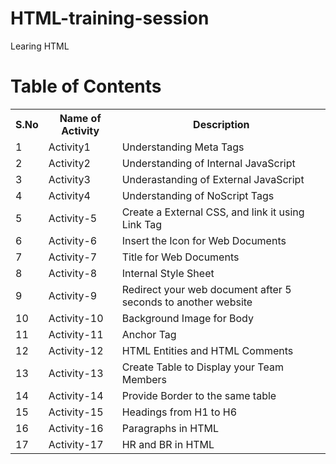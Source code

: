 # HTML-training-session
Learing HTML

# Table of Contents

<table>
  <tr>
    <th>S.No</th>
    <th>Name of Activity</th>
    <th>Description</th>
    </tr>
  <tr>
    <td>1</td>
    <td>Activity1</td>
    <td>Understanding Meta Tags</td>
   </tr>
  <tr>
  <td>2</td>
  <td>Activity2</td>
  <td>Understanding of Internal JavaScript</td>
  </tr>
  <tr>
    <td>3</td>
    <td>Activity3</td>
    <td>Underastanding of External JavaScript</td>
  </tr>
  <tr>
    <td>4</td>
    <td>Activity4</td>
    <td>Understanding of NoScript Tags</td>
  </tr>
   <tr>
    <td>5</td>
    <td>Activity-5</td>
    <td>Create a External CSS, and link it using Link Tag</td>
  </tr>
  <tr>
    <td>6</td>
    <td>Activity-6</td>
    <td>Insert the Icon for Web Documents</td>
  </tr>
   <tr>
    <td>7</td>
    <td>Activity-7</td>
    <td>Title for Web Documents</td>
  </tr>
   <tr>
    <td>8</td>
    <td>Activity-8</td>
    <td>Internal Style Sheet</td>
  </tr>
  <tr>
    <td>9</td>
    <td>Activity-9</td>
    <td>Redirect your web document after 5 seconds to another website</td>
  </tr>
   <tr>
    <td>10</td>
    <td>Activity-10</td>
    <td>Background Image for Body</td>
  </tr>
   <tr>
    <td>11</td>
    <td>Activity-11</td>
    <td>Anchor Tag</td>
  </tr>
  <tr>
    <td>12</td>
    <td>Activity-12</td>
    <td>HTML Entities and HTML Comments</td>
  </tr>
   <tr>
    <td>13</td>
    <td>Activity-13</td>
    <td>Create Table to Display your Team Members</td>
  </tr>
  <tr>
    <td>14</td>
    <td>Activity-14</td>
    <td>Provide Border to the same table</td>
  </tr>
  <tr>
    <td>15</td>
    <td>Activity-15</td>
    <td>Headings from H1 to H6</td>
  </tr>
  <tr>
    <td>16</td>
    <td>Activity-16</td>
    <td>Paragraphs in HTML</td>
  </tr>
  <tr>
    <td>17</td>
    <td>Activity-17</td>
    <td>HR and BR in HTML</td>
  </tr>
  </table>
    
    
